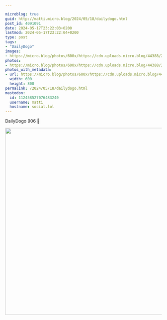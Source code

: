 ```yaml
---

microblog: true
guid: http://matti.micro.blog/2024/05/18/dailydogo.html
post_id: 4091091
date: 2024-05-17T23:22:03+0200
lastmod: 2024-05-17T23:22:04+0200
type: post
tags:
- "DailyDogo"
images:
- https://micro.blog/photos/600x/https://cdn.uploads.micro.blog/44388/2024/69cc067510dd414381c856e361a1e054.jpg
photos:
- https://micro.blog/photos/600x/https://cdn.uploads.micro.blog/44388/2024/69cc067510dd414381c856e361a1e054.jpg
photos_with_metadata:
- url: https://micro.blog/photos/600x/https://cdn.uploads.micro.blog/44388/2024/69cc067510dd414381c856e361a1e054.jpg
  width: 600
  height: 800
permalink: /2024/05/18/dailydogo.html
mastodon:
  id: 112458527076483240
  username: matti
  hostname: social.lol
---
```

DailyDogo 906 🐶

<img src="/media/uploads/2024/69cc067510dd414381c856e361a1e054.jpg" width="600" alt="" />
